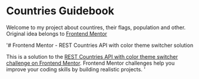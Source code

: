 # Countries Guidebook

Welcome to my project about countires, their flags, population and other. Original idea belongs to [Frontend Mentor](https://www.frontendmentor.io/challenges/rest-countries-api-with-color-theme-switcher-5cacc469fec04111f7b848ca)

'# Frontend Mentor - REST Countries API with color theme switcher solution

This is a solution to the [REST Countries API with color theme switcher challenge on Frontend Mentor](https://www.frontendmentor.io/challenges/rest-countries-api-with-color-theme-switcher-5cacc469fec04111f7b848ca). Frontend Mentor challenges help you improve your coding skills by building realistic projects. '
